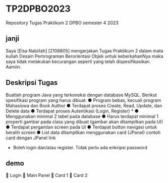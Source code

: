 # TP2DPBO2023
Repository Tugas Praktikum 2 DPBO semester 4 2023
## janji
Saya [Elsa Nabiilah] [2108805] mengerjakan Tugas Praktikum 2 dalam mata kuliah Desain Pemrograman Berorientasi Objek untuk keberkahanNya maka saya tidak melakukan kecurangan seperti yang telah dispesifikasikan. Aamiin.

## Deskripsi Tugas
Buatlah program Java yang terkoneksi dengan database MySQL. Berikut
spesifikasi program yang harus dibuat:
● Program bebas, kecuali program Mahasiswa dan Book Author
● Terdapat proses Create, Read, Update, dan Delete data
● Terdapat proses Autentikasi (Login, Register) *
● Menggunakan minimal 2 tabel pada database
● Harus terdapat minimal 1 properti gambar pada class yang dibuat (gambar
akan ditampilkan pada UI)
● Terdapat pergantian screen pada UI
● Terdapat button navigasi untuk beralih screen
● List data ditampilkan menggunakan card (JPanel)
contoh card dengan JPanel link
* Boleh login dan/atau register. Tidak perlu ada enkripsi password

## demo
🍎 Login 
🍎 Main Panel
🍎 Card 1
🍎 Card 2
